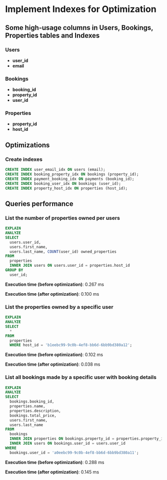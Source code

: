 # Implement Indexes for Optimization

## Some high-usage columns in Users, Bookings, Properties tables and Indexes

### Users

* **user_id**
* **email**

### Bookings

* **booking_id**
* **property_id**
* **user_id**

### Properties

* **property_id**
* **host_id**

## Optimizations

### Create indexes

```sql
CREATE INDEX user_email_idx ON users (email);
CREATE INDEX booking_property_idx ON bookings (property_id);
CREATE INDEX payment_booking_idx ON payments (booking_id);
CREATE INDEX booking_user_idx ON bookings (user_id);
CREATE INDEX property_host_idx ON properties (host_id);
```
## Queries performance

### List the number of properties owned per users

```sql
EXPLAIN 
ANALYZE 
SELECT
  users.user_id,
  users.first_name,
  users.last_name, COUNT(user_id) owned_properties
FROM
  properties
  INNER JOIN users ON users.user_id = properties.host_id
GROUP BY
  user_id;
```
**Execution time (before optimization)**: 0.267 ms

**Execution time (after optimization)**: 0.100 ms

### List the properties owned by a specific user

```sql
EXPLAIN
ANALYZE
SELECT
  *
FROM
  properties
  WHERE host_id = 'b1eebc99-9c0b-4ef8-bb6d-6bb9bd380a12';
```
**Execution time (before optimization)**: 0.102 ms

**Execution time (after optimization)**: 0.038 ms

### List all bookings made by a specific user with booking details

```sql
EXPLAIN
ANALYZE
SELECT
  bookings.booking_id,
  properties.name,
  properties.description,
  bookings.total_price,
  users.first_name,
  users.last_name
FROM
  bookings
  INNER JOIN properties ON bookings.property_id = properties.property_id
  INNER JOIN users ON bookings.user_id = users.user_id
WHERE
  bookings.user_id = 'a0eebc99-9c0b-4ef8-bb6d-6bb9bd380a11';
```
**Execution time (before optimization)**: 0.288 ms

**Execution time (after optimization)**: 0.145 ms
